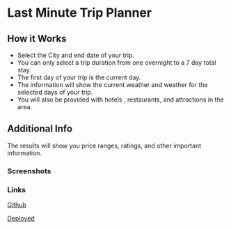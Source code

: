 # Last Minute Trip Planner

## How it Works 
- Select the City and end date of your trip.
- You can only select a trip duration from one overnight to a 7 day total stay.
- The first day of your trip is the current day. 
- The information will show the current weather and weather for the selected days of your trip.
- You will also be provided with hotels , restaurants, and attractions in the area.

## Additional Info
The results will show you price ranges, ratings, and other important information. 

### Screenshots 

### Links 
[Github](https://github.com/Tgarrey37/super-team-project)


[Deployed](https://tgarrey37.github.io/super-team-project/)

